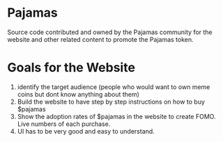 # Pajamas

Source code contributed and owned by the Pajamas community for the website and other related content to promote the Pajamas token.

# Goals for the Website
1. identify the target audience (people who would want to own meme coins but dont know anything about them)
2. Build the website to have step by step instructions on how to buy $pajamas
3. Show the adoption rates of $pajamas in the website to create FOMO. Live numbers of each purchase. 
4. UI has to be very good and easy to understand. 
